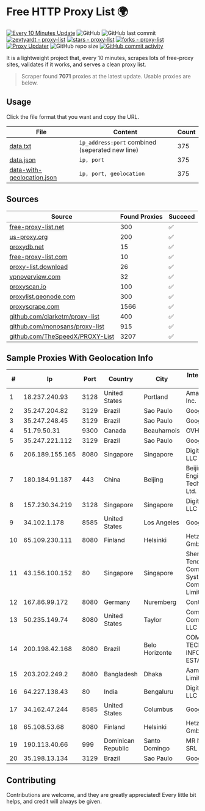 
# Free HTTP Proxy List 🌍

[![Every 10 Minutes Update](https://github.com/mertguvencli/http-proxy-list/actions/workflows/main.yml/badge.svg?branch=main)](https://github.com/mertguvencli/http-proxy-list/actions/workflows/main.yml)
![GitHub](https://img.shields.io/github/license/mertguvencli/http-proxy-list)
![GitHub last commit](https://img.shields.io/github/last-commit/mertguvencli/http-proxy-list)
[![zevtyardt - proxy-list](https://img.shields.io/static/v1?label=zevtyardt&message=proxy-list&color=blue&logo=github)](https://github.com/zevtyardt/proxy-list "Go to GitHub repo")
[![stars - proxy-list](https://img.shields.io/github/stars/zevtyardt/proxy-list?style=social)](https://github.com/zevtyardt/proxy-list)
[![forks - proxy-list](https://img.shields.io/github/forks/zevtyardt/proxy-list?style=social)](https://github.com/zevtyardt/proxy-list)
[![Proxy Updater](https://github.com/zevtyardt/proxy-list/workflows/Proxy%20Updater/badge.svg)](https://github.com/zevtyardt/proxy-list/actions?query=workflow:"Proxy+Updater")
![GitHub repo size](https://img.shields.io/github/repo-size/zevtyardt/proxy-list)
[![GitHub commit activity](https://img.shields.io/github/commit-activity/m/zevtyardt/proxy-list?logo=commits)](https://github.com/zevtyardt/proxy-list/commits/main)

It is a lightweight project that, every 10 minutes, scrapes lots of free-proxy sites, validates if it works, and serves a clean proxy list.

> Scraper found **7071** proxies at the latest update. Usable proxies are below.

## Usage

Click the file format that you want and copy the URL.

|File|Content|Count|
|----|-------|-----|
|[data.txt](https://raw.githubusercontent.com/mertguvencli/http-proxy-list/main/proxy-list/data.txt)|`ip_address:port` combined (seperated new line)|375|
|[data.json](https://raw.githubusercontent.com/mertguvencli/http-proxy-list/main/proxy-list/data.json)|`ip, port`|375|
|[data-with-geolocation.json](https://raw.githubusercontent.com/mertguvencli/http-proxy-list/main/proxy-list/data-with-geolocation.json)|`ip, port, geolocation`|375|

## Sources

|Source|Found Proxies|Succeed|
|------|-------------|-------|
|[free-proxy-list.net](https://free-proxy-list.net)|300|✅|
|[us-proxy.org](https://www.us-proxy.org)|200|✅|
|[proxydb.net](http://proxydb.net)|15|✅|
|[free-proxy-list.com](https://free-proxy-list.com/?page=&port=&type%5B%5D=http&type%5B%5D=https&up_time=0&search=Search)|10|✅|
|[proxy-list.download](https://www.proxy-list.download/HTTP)|26|✅|
|[vpnoverview.com](https://vpnoverview.com/privacy/anonymous-browsing/free-proxy-servers)|32|✅|
|[proxyscan.io](https://www.proxyscan.io)|100|✅|
|[proxylist.geonode.com](https://proxylist.geonode.com/api/proxy-list?limit=300&page=1&sort_by=lastChecked&sort_type=desc&protocols=http,https)|300|✅|
|[proxyscrape.com](https://api.proxyscrape.com/v2/?request=displayproxies&protocol=http&timeout=10000&country=all&ssl=all&anonymity=all)|1566|✅|
|[github.com/clarketm/proxy-list](https://raw.githubusercontent.com/clarketm/proxy-list/master/proxy-list-raw.txt)|400|✅|
|[github.com/monosans/proxy-list](https://raw.githubusercontent.com/monosans/proxy-list/main/proxies/http.txt)|915|✅|
|[github.com/TheSpeedX/PROXY-List](https://raw.githubusercontent.com/TheSpeedX/PROXY-List/master/http.txt)|3207|✅|


## Sample Proxies With Geolocation Info

|#|Ip|Port|Country|City|Internet Service Provider|
|-|--|----|-------|----|-------------------------|
|1|18.237.240.93|3128|United States|Portland|Amazon.com, Inc.|
|2|35.247.204.82|3129|Brazil|Sao Paulo|Google LLC|
|3|35.247.248.45|3129|Brazil|Sao Paulo|Google LLC|
|4|51.79.50.31|9300|Canada|Beauharnois|OVH SAS|
|5|35.247.221.112|3129|Brazil|Sao Paulo|Google LLC|
|6|206.189.155.165|8080|Singapore|Singapore|DigitalOcean, LLC|
|7|180.184.91.187|443|China|Beijing|Beijing Volcano Engine Technology Co., Ltd.|
|8|157.230.34.219|3128|Singapore|Singapore|DigitalOcean, LLC|
|9|34.102.1.178|8585|United States|Los Angeles|Google LLC|
|10|65.109.230.111|8080|Finland|Helsinki|Hetzner Online GmbH|
|11|43.156.100.152|80|Singapore|Singapore|Shenzhen Tencent Computer Systems Company Limited|
|12|167.86.99.172|8080|Germany|Nuremberg|Contabo GmbH|
|13|50.235.149.74|8080|United States|Taylor|Comcast Cable Communications, LLC|
|14|200.198.42.168|8080|Brazil|Belo Horizonte|COMPANHIA DE TECNOLOGIA DA INFORMA??O ESTADO MG|
|15|203.202.249.2|8080|Bangladesh|Dhaka|Aamra Networks Limited|
|16|64.227.138.43|80|India|Bengaluru|DigitalOcean, LLC|
|17|34.162.47.244|8585|United States|Columbus|Google LLC|
|18|65.108.53.68|8080|Finland|Helsinki|Hetzner Online GmbH|
|19|190.113.40.66|999|Dominican Republic|Santo Domingo|MR Networking, SRL|
|20|35.198.13.134|3129|Brazil|Sao Paulo|Google LLC|



## Contributing

Contributions are welcome, and they are greatly appreciated! Every
little bit helps, and credit will always be given.

